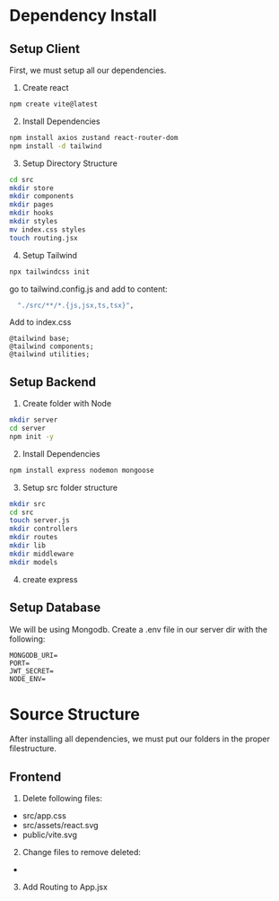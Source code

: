 # Dependency Install

## Setup Client 
First, we must setup all our dependencies.

1. Create react 
```bash
npm create vite@latest
```

2. Install Dependencies
```bash
npm install axios zustand react-router-dom
npm install -d tailwind

```

3. Setup Directory Structure
```bash
cd src
mkdir store 
mkdir components
mkdir pages
mkdir hooks
mkdir styles
mv index.css styles
touch routing.jsx
```

4. Setup Tailwind

```bash
npx tailwindcss init
```

go to tailwind.config.js and add to content: 

```bash
  "./src/**/*.{js,jsx,ts,tsx}",
```

Add to index.css
```
@tailwind base;
@tailwind components;
@tailwind utilities;
```

## Setup Backend

1. Create folder with Node

```bash
mkdir server
cd server
npm init -y 
```

2. Install Dependencies 
```bash
npm install express nodemon mongoose
```

3. Setup src folder structure

```bash
mkdir src
cd src
touch server.js
mkdir controllers
mkdir routes
mkdir lib
mkdir middleware
mkdir models
```

4. create express
 
## Setup Database 

We will be using Mongodb. Create a .env file in our server dir with the following: 

```
MONGODB_URI=
PORT=
JWT_SECRET=
NODE_ENV=
```

# Source Structure
After installing all dependencies, we must put our folders in the proper filestructure.


## Frontend 

1. Delete following files: 
- src/app.css
- src/assets/react.svg
- public/vite.svg


2. Change files to remove deleted: 
-  

3. Add Routing to App.jsx